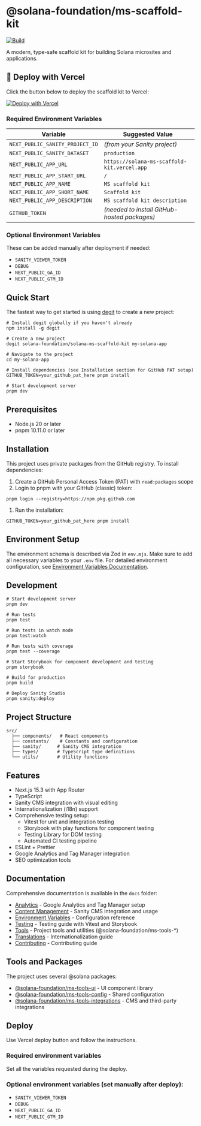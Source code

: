 # @solana-foundation/ms-scaffold-kit

[![Build](https://github.com/solana-foundation/solana-ms-scaffold-kit/actions/workflows/build.yml/badge.svg?branch=main)](https://github.com/solana-foundation/solana-ms-scaffold-kit/actions/workflows/build.yml)

A modern, type-safe scaffold kit for building Solana microsites and applications.

## 🚀 Deploy with Vercel

Click the button below to deploy the scaffold kit to Vercel:

[![Deploy with Vercel](https://vercel.com/button)](https://vercel.com/new/clone?repository-url=https%3A%2F%2Fgithub.com%2Fsolana-foundation%2Fsolana-ms-scaffold-kit&project-name=solana-ms-scaffold-kit&repository-name=solana-ms-scaffold-kit&install-command=pnpm%20run%20install:authed&build-command=pnpm%20build&output-directory=dist&env=NEXT_PUBLIC_SANITY_PROJECT_ID,NEXT_PUBLIC_SANITY_DATASET,NEXT_PUBLIC_APP_URL,NEXT_PUBLIC_APP_START_URL,NEXT_PUBLIC_APP_NAME,NEXT_PUBLIC_APP_SHORT_NAME,NEXT_PUBLIC_APP_DESCRIPTION,GITHUB_TOKEN)

### Required Environment Variables

| Variable                        | Suggested Value                              |
| ------------------------------- | -------------------------------------------- |
| `NEXT_PUBLIC_SANITY_PROJECT_ID` | _(from your Sanity project)_                 |
| `NEXT_PUBLIC_SANITY_DATASET`    | `production`                                 |
| `NEXT_PUBLIC_APP_URL`           | `https://solana-ms-scaffold-kit.vercel.app`  |
| `NEXT_PUBLIC_APP_START_URL`     | `/`                                          |
| `NEXT_PUBLIC_APP_NAME`          | `MS scaffold kit`                            |
| `NEXT_PUBLIC_APP_SHORT_NAME`    | `Scaffold kit`                               |
| `NEXT_PUBLIC_APP_DESCRIPTION`   | `MS scaffold kit description`                |
| `GITHUB_TOKEN`                  | _(needed to install GitHub-hosted packages)_ |

### Optional Environment Variables

These can be added manually after deployment if needed:

- `SANITY_VIEWER_TOKEN`
- `DEBUG`
- `NEXT_PUBLIC_GA_ID`
- `NEXT_PUBLIC_GTM_ID`

## Quick Start

The fastest way to get started is using [degit](https://github.com/Rich-Harris/degit) to create a new project:

```shell
# Install degit globally if you haven't already
npm install -g degit

# Create a new project
degit solana-foundation/solana-ms-scaffold-kit my-solana-app

# Navigate to the project
cd my-solana-app

# Install dependencies (see Installation section for GitHub PAT setup)
GITHUB_TOKEN=your_github_pat_here pnpm install

# Start development server
pnpm dev
```

## Prerequisites

- Node.js 20 or later
- pnpm 10.11.0 or later

## Installation

This project uses private packages from the GitHub registry. To install dependencies:

1. Create a GitHub Personal Access Token (PAT) with `read:packages` scope
1. Login to pnpm with your GitHub (classic) token:

```shell
pnpm login --registry=https://npm.pkg.github.com
```

1. Run the installation:

```shell
GITHUB_TOKEN=your_github_pat_here pnpm install
```

## Environment Setup

The environment schema is described via Zod in `env.mjs`. Make sure to add all necessary variables to your `.env` file. For detailed environment configuration, see [Environment Variables Documentation](docs/env.md).

## Development

```shell
# Start development server
pnpm dev

# Run tests
pnpm test

# Run tests in watch mode
pnpm test:watch

# Run tests with coverage
pnpm test --coverage

# Start Storybook for component development and testing
pnpm storybook

# Build for production
pnpm build

# Deploy Sanity Studio
pnpm sanity:deploy
```

## Project Structure

```text
src/
  ├── components/   # React components
  ├── constants/    # Constants and configuration
  ├── sanity/      # Sanity CMS integration
  ├── types/       # TypeScript type definitions
  └── utils/       # Utility functions
```

## Features

- Next.js 15.3 with App Router
- TypeScript
- Sanity CMS integration with visual editing
- Internationalization (i18n) support
- Comprehensive testing setup:
  - Vitest for unit and integration testing
  - Storybook with play functions for component testing
  - Testing Library for DOM testing
  - Automated CI testing pipeline
- ESLint + Prettier
- Google Analytics and Tag Manager integration
- SEO optimization tools

## Documentation

Comprehensive documentation is available in the `docs` folder:

- [Analytics](docs/analytics.md) - Google Analytics and Tag Manager setup
- [Content Management](docs/content_management.md) - Sanity CMS integration and usage
- [Environment Variables](docs/env.md) - Configuration reference
- [Testing](docs/testing.md) - Testing guide with Vitest and Storybook
- [Tools](docs/tools.md) - Project tools and utilities (@solana-foundation/ms-tools-\*)
- [Translations](docs/translations.md) - Internationalization guide
- [Contributing](docs/contributing.md) - Contributing guide

## Tools and Packages

The project uses several @solana packages:

- [@solana-foundation/ms-tools-ui](https://github.com/solana-foundation/solana-ms-tools/) - UI component library
- [@solana-foundation/ms-tools-config](https://github.com/solana-foundation/solana-ms-tools/) - Shared configuration
- [@solana-foundation/ms-tools-integrations](https://github.com/solana-foundation/solana-ms-tools/) - CMS and third-party integrations

## Deploy

Use Vercel deploy button and follow the instructions.

### Required environment variables

Set all the variables requested during the deploy.

### Optional environment variables (set manually after deploy):

- `SANITY_VIEWER_TOKEN`
- `DEBUG`
- `NEXT_PUBLIC_GA_ID`
- `NEXT_PUBLIC_GTM_ID`
